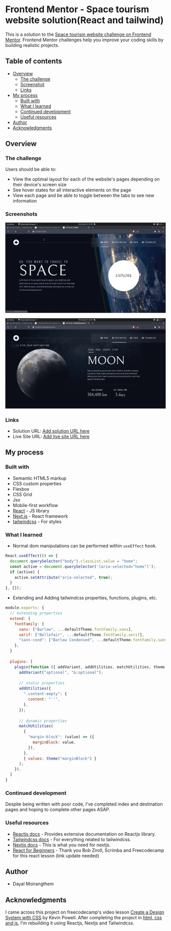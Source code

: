 # Frontend Mentor - Space tourism website solution(React and tailwind)

This is a solution to the [Space tourism website challenge on Frontend Mentor](https://www.frontendmentor.io/challenges/space-tourism-multipage-website-gRWj1URZ3). Frontend Mentor challenges help you improve your coding skills by building realistic projects.

## Table of contents

- [Overview](#overview)
  - [The challenge](#the-challenge)
  - [Screenshot](#screenshot)
  - [Links](#links)
- [My process](#my-process)
  - [Built with](#built-with)
  - [What I learned](#what-i-learned)
  - [Continued development](#continued-development)
  - [Useful resources](#useful-resources)
- [Author](#author)
- [Acknowledgments](#acknowledgments)

## Overview

### The challenge

Users should be able to:

- View the optimal layout for each of the website's pages depending on their device's screen size
- See hover states for all interactive elements on the page
- View each page and be able to toggle between the tabs to see new information

### Screenshots

![Homepage](screenshots/index-preview.png)

![Destinations](screenshots/destination-preview.png)

### Links

- Solution URL: [Add solution URL here](https://your-solution-url.com)
- Live Site URL: [Add live site URL here](https://your-live-site-url.com)

## My process

### Built with

- Semantic HTML5 markup
- CSS custom properties
- Flexbox
- CSS Grid
- Jsx
- Mobile-first workflow
- [React](https://reactjs.org/) - JS library
- [Next.js](https://nextjs.org/) - React framework
- [tailwindcss](https://tailwindcss.com/) - For styles

### What I learned

- Normal dom manipulations can be performed within `useEffect` hook.

```js
React.useEffect(() => {
  document.querySelector("body").classList.value = "home";
  const active = document.querySelector('[aria-selected="home"]');
  if (active) {
    active.setAttribute("aria-selected", true);
  }
}, []);
```

- Extending and Adding tailwindcss properties, functions, plugins, etc.

```js
module.exports: {
  // extending properties
  extend: {
    fontFamily: {
      sans: ["Barlow", ...defaultTheme.fontFamily.sans],
      serif: ["Bellefair", ...defaultTheme.fontFamily.serif],
      "sans-cond": ["Barlow Condensed", ...defaultTheme.fontFamily.sans],
    },
  }

  plugins: [
    plugin(function ({ addVariant, addUtilities, matchUtilities, theme }) {
      addVariant("optional", "&:optional");

      // static properties
      addUtilities({
        ".content-empty": {
          content: "''",
        },
      });

      // dynamic properties
      matchUtilities(
        {
          "margin-block": (value) => ({
            marginBlock: value,
          }),
        },
        { values: theme("marginBlock") }
      );
    }),
  ]
}

```

### Continued development

Despite being written with poor code, I've completed index and destination pages and hoping to complete other pages ASAP.

### Useful resources

- [Reactjs docs](https://reactjs.org/) - Provides extensive documentation on Reactjs library.
- [Tailwindcss docs](https://tailwindcss.com) - For everything related to tailwindcss.
- [Nextjs docs](https://nextjs.org/) - This is what you need for nextjs.
- [React for Beginners](https://www.youtube.com/freecodecamp) - Thank you Bob Ziroll, Scrimba and Freecodecamp for this react lesson (link update needed)

## Author

- Dayal Moirangthem

## Acknowledgments

I came across this project on freecodecamp's video lesson [Create a Design System with CSS](https://youtu.be/lRaL-8qZ0mM) by Kevin Powell. After completing the project in [html, css and js](), I'm rebuilding it using Reactjs, Nextjs and Tailwindcss.
